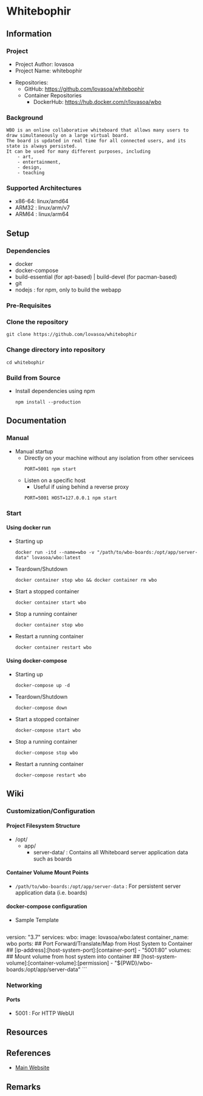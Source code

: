 # Whitebophir

## Information
### Project
+ Project Author: lovasoa
+ Project Name: whitebophir
- Repositories:
    + GitHub: https://github.com/lovasoa/whitebophir
    - Container Repositories
        + DockerHub: https://hub.docker.com/r/lovasoa/wbo

### Background
```
WBO is an online collaborative whiteboard that allows many users to draw simultaneously on a large virtual board. 
The board is updated in real time for all connected users, and its state is always persisted. 
It can be used for many different purposes, including 
    - art, 
    - entertainment, 
    - design, 
    - teaching
```

### Supported Architectures
+ x86-64: linux/amd64
+ ARM32 : linux/arm/v7
+ ARM64 : linux/arm64

## Setup
### Dependencies
+ docker
+ docker-compose
+ build-essential (for apt-based) | build-devel (for pacman-based)
+ git
+ nodejs : for npm, only to build the webapp

### Pre-Requisites

### Clone the repository
```console
git clone https://github.com/lovasoa/whitebophir
```

### Change directory into repository
```console
cd whitebophir
```

### Build from Source
- Install dependencies using npm
    ```console
    npm install --production
    ```

## Documentation
### Manual
- Manual startup
    - Directly on your machine without any isolation from other servicees
        ```console
        PORT=5001 npm start
        ```
    - Listen on a specific host
        + Useful if using behind a reverse proxy
        ```console
        PORT=5001 HOST=127.0.0.1 npm start
        ```

### Start
#### Using docker run
- Starting up
    ```console
    docker run -itd --name=wbo -v "/path/to/wbo-boards:/opt/app/server-data" lovasoa/wbo:latest
    ```

- Teardown/Shutdown
    ```console
    docker container stop wbo && docker container rm wbo
    ```

- Start a stopped container
    ```console
    docker container start wbo
    ```

- Stop a running container
    ```console
    docker container stop wbo
    ```

- Restart a running container
    ```console
    docker container restart wbo
    ```

#### Using docker-compose
- Starting up
    ```console
    docker-compose up -d
    ```

- Teardown/Shutdown
    ```console
    docker-compose down
    ```

- Start a stopped container
    ```console
    docker-compose start wbo
    ```

- Stop a running container
    ```console
    docker-compose stop wbo
    ```

- Restart a running container
    ```console
    docker-compose restart wbo
    ```

## Wiki
### Customization/Configuration
#### Project Filesystem Structure
- /opt/
    - app/
        - server-data/ : Contains all Whiteboard server application data such as boards

#### Container Volume Mount Points
+ `/path/to/wbo-boards:/opt/app/server-data` : For persistent server application data (i.e. boards)

#### docker-compose configuration
- Sample Template
    ```yaml
version: "3.7"
services:
  wbo:
    image: lovasoa/wbo:latest
    container_name: wbo
    ports:
      ## Port Forward/Translate/Map from Host System to Container
      ## [ip-address]:[host-system-port]:[container-port]
      - "5001:80"
    volumes:
      ## Mount volume from host system into container
      ## [host-system-volume]:[container-volume]:[permission]
      - "${PWD}/wbo-boards:/opt/app/server-data"
    ```

### Networking
#### Ports
+ 5001 : For HTTP WebUI

## Resources

## References
+ [Main Website](https://wbo.ophir.dev/)

## Remarks
